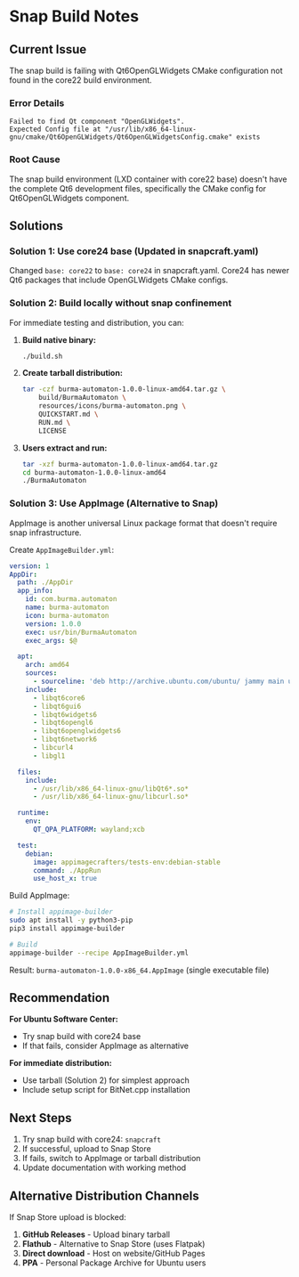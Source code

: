 # Snap Build Notes

## Current Issue

The snap build is failing with Qt6OpenGLWidgets CMake configuration not found in the core22 build environment.

### Error Details

```
Failed to find Qt component "OpenGLWidgets".
Expected Config file at "/usr/lib/x86_64-linux-gnu/cmake/Qt6OpenGLWidgets/Qt6OpenGLWidgetsConfig.cmake" exists
```

### Root Cause

The snap build environment (LXD container with core22 base) doesn't have the complete Qt6 development files, specifically the CMake config for Qt6OpenGLWidgets component.

## Solutions

### Solution 1: Use core24 base (Updated in snapcraft.yaml)

Changed `base: core22` to `base: core24` in snapcraft.yaml. Core24 has newer Qt6 packages that include OpenGLWidgets CMake configs.

### Solution 2: Build locally without snap confinement

For immediate testing and distribution, you can:

1. **Build native binary:**
   ```bash
   ./build.sh
   ```

2. **Create tarball distribution:**
   ```bash
   tar -czf burma-automaton-1.0.0-linux-amd64.tar.gz \
       build/BurmaAutomaton \
       resources/icons/burma-automaton.png \
       QUICKSTART.md \
       RUN.md \
       LICENSE
   ```

3. **Users extract and run:**
   ```bash
   tar -xzf burma-automaton-1.0.0-linux-amd64.tar.gz
   cd burma-automaton-1.0.0-linux-amd64
   ./BurmaAutomaton
   ```

### Solution 3: Use AppImage (Alternative to Snap)

AppImage is another universal Linux package format that doesn't require snap infrastructure.

Create `AppImageBuilder.yml`:

```yaml
version: 1
AppDir:
  path: ./AppDir
  app_info:
    id: com.burma.automaton
    name: burma-automaton
    icon: burma-automaton
    version: 1.0.0
    exec: usr/bin/BurmaAutomaton
    exec_args: $@

  apt:
    arch: amd64
    sources:
      - sourceline: 'deb http://archive.ubuntu.com/ubuntu/ jammy main universe'
    include:
      - libqt6core6
      - libqt6gui6
      - libqt6widgets6
      - libqt6opengl6
      - libqt6openglwidgets6
      - libqt6network6
      - libcurl4
      - libgl1

  files:
    include:
      - /usr/lib/x86_64-linux-gnu/libQt6*.so*
      - /usr/lib/x86_64-linux-gnu/libcurl.so*

  runtime:
    env:
      QT_QPA_PLATFORM: wayland;xcb

  test:
    debian:
      image: appimagecrafters/tests-env:debian-stable
      command: ./AppRun
      use_host_x: true
```

Build AppImage:
```bash
# Install appimage-builder
sudo apt install -y python3-pip
pip3 install appimage-builder

# Build
appimage-builder --recipe AppImageBuilder.yml
```

Result: `burma-automaton-1.0.0-x86_64.AppImage` (single executable file)

## Recommendation

**For Ubuntu Software Center:**
- Try snap build with core24 base
- If that fails, consider AppImage as alternative

**For immediate distribution:**
- Use tarball (Solution 2) for simplest approach
- Include setup script for BitNet.cpp installation

## Next Steps

1. Try snap build with core24: `snapcraft`
2. If successful, upload to Snap Store
3. If fails, switch to AppImage or tarball distribution
4. Update documentation with working method

## Alternative Distribution Channels

If Snap Store upload is blocked:

1. **GitHub Releases** - Upload binary tarball
2. **Flathub** - Alternative to Snap Store (uses Flatpak)
3. **Direct download** - Host on website/GitHub Pages
4. **PPA** - Personal Package Archive for Ubuntu users
